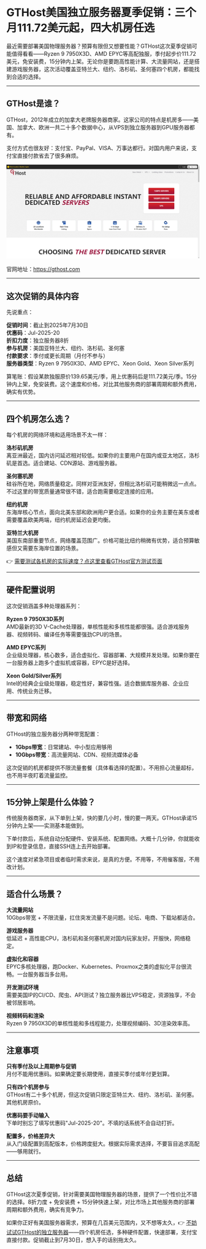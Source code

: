 # GTHost美国独立服务器夏季促销：三个月111.72美元起，四大机房任选

最近需要部署美国物理服务器？预算有限但又想要性能？GTHost这次夏季促销可能值得看看——Ryzen 9 7950X3D、AMD EPYC等高配独服，季付起步价111.72美元，免安装费，15分钟内上架。无论你是要跑高性能计算、大流量网站，还是搭建游戏服务器，这次活动覆盖亚特兰大、纽约、洛杉矶、圣何塞四个机房，都能找到合适的选择。

---

## GTHost是谁？

GTHost，2012年成立的加拿大老牌服务器商家。这家公司的特点是机房多——美国、加拿大、欧洲一共二十多个数据中心，从VPS到独立服务器到GPU服务器都有。

支付方式也很友好：支付宝、PayPal、VISA、万事达都行。对国内用户来说，支付宝直接付款省去了很多麻烦。

![GTHost官网首页](image/1411539693561.webp)

官网地址：https://gthost.com

---

## 这次促销的具体内容

先说重点：

**促销时间**：截止到2025年7月30日  
**优惠码**：Jul-2025-20  
**折扣力度**：独立服务器8折  
**参与机房**：美国亚特兰大、纽约、洛杉矶、圣何塞  
**付款要求**：季付或更长周期（月付不参与）  
**服务器类型**：Ryzen 9 7950X3D、AMD EPYC、Xeon Gold、Xeon Silver系列

算笔账：假设某款独服原价139.65美元/季，用上优惠码后是111.72美元/季。15分钟内上架，免安装费。这个速度和价格，对比其他服务商的部署周期和额外费用，确实有优势。

---

## 四个机房怎么选？

每个机房的网络环境和适用场景不太一样：

**洛杉矶机房**  
离亚洲最近，国内访问延迟相对较低。如果你的主要用户在国内或亚太地区，洛杉矶是首选。适合建站、CDN源站、游戏服务器。

**圣何塞机房**  
硅谷所在地，网络质量稳定。同样对亚洲友好，但相比洛杉矶可能稍微远一点点。不过这里的带宽质量通常很不错，适合跑需要稳定连接的应用。

**纽约机房**  
东海岸核心节点，面向北美东部和欧洲用户更合适。如果你的业务主要在美东或者需要覆盖欧美两端，纽约机房延迟会更均衡。

**亚特兰大机房**  
美国东南部重要节点，网络覆盖范围广。价格可能比纽约稍微有优势，适合预算敏感但又需要东海岸位置的场景。

👉 [需要测试各机房的实际速度？点这里查看GTHost官方测试页面](https://cp.gthost.com/en/join/72c7e6b2fc118929f9ede2978f008806)

---

## 硬件配置说明

这次促销涵盖多种处理器系列：

**Ryzen 9 7950X3D系列**  
AMD最新的3D V-Cache处理器，单核性能和多核性能都很强。适合游戏服务器、视频转码、编译任务等需要强劲CPU的场景。

**AMD EPYC系列**  
企业级处理器，核心数多，适合虚拟化、容器部署、大规模并发处理。如果你要在一台服务器上跑多个虚拟机或容器，EPYC是好选择。

**Xeon Gold/Silver系列**  
Intel的经典企业级处理器，稳定性好，兼容性强。适合数据库服务器、企业应用、传统业务迁移。

---

## 带宽和网络

GTHost的独立服务器分两种带宽配置：

- **1Gbps带宽**：日常建站、中小型应用够用
- **10Gbps带宽**：高流量网站、CDN、视频流媒体必备

这次促销的机房都提供不限流量套餐（具体看选择的配置）。不用担心流量超标，也不用半夜盯着流量监控。

---

## 15分钟上架是什么体验？

传统服务器商家，从下单到上架，快的要几小时，慢的要一两天。GTHost承诺15分钟内上架——实测基本能做到。

下单付款后，系统自动分配硬件、安装系统、配置网络。大概十几分钟，你就能收到IP和登录信息，直接SSH连上去开始部署。

这个速度对紧急项目或者临时需求来说，是真的方便。不用等，不用催客服，不用改计划。

---

## 适合什么场景？

**大流量网站**  
10Gbps带宽 + 不限流量，扛住突发流量不是问题。论坛、电商、下载站都适合。

**游戏服务器**  
低延迟 + 高性能CPU，洛杉矶和圣何塞机房对国内玩家友好。开服快，网络稳定。

**虚拟化和容器**  
EPYC多核处理器，跑Docker、Kubernetes、Proxmox之类的虚拟化平台很流畅。一台服务器当多台用。

**开发测试环境**  
需要美国IP的CI/CD、爬虫、API测试？独立服务器比VPS稳定，资源独享，不会被邻居影响。

**视频转码和渲染**  
Ryzen 9 7950X3D的单核性能和多线程能力，处理视频编码、3D渲染效率高。

---

## 注意事项

**只有季付及以上周期参与促销**  
月付不能用优惠码。如果确定要长期使用，直接买季付或年付更划算。

**只有四个机房参与**  
GTHost有二十多个机房，但这次促销只限定亚特兰大、纽约、洛杉矶、圣何塞。其他机房原价。

**优惠码要手动输入**  
下单时别忘了填写优惠码"Jul-2025-20"。不填的话系统不会自动打折。

**配置多，价格差异大**  
从入门级配置到高配版本，价格跨度挺大。根据实际需求选择，不要盲目追求高配——够用就行。

---

## 总结

GTHost这次夏季促销，针对需要美国物理服务器的场景，提供了一个性价比不错的选择。8折力度 + 免安装费 + 15分钟快速上架，对比市场上其他服务商的部署周期和额外费用，确实有竞争力。

如果你正好有美国服务器需求，预算在几百美元范围内，又不想等太久，👉 [不妨试试GTHost的独立服务器](https://cp.gthost.com/en/join/72c7e6b2fc118929f9ede2978f008806)——四个机房任选，多种硬件配置，快速部署，支付宝直接付款。促销截止到7月30日，想入手的话别拖太久。
